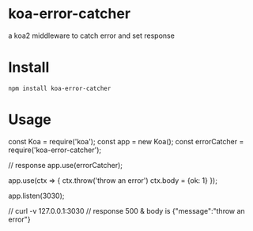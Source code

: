 # koa-error-catcher
a koa2 middleware to catch error and set response

# Install
```
npm install koa-error-catcher
```

# Usage
const Koa = require('koa');
const app = new Koa();
const errorCatcher = require('koa-error-catcher');

// response
app.use(errorCatcher);

app.use(ctx => {
    ctx.throw('throw an error')
    ctx.body = {ok: 1}
});

app.listen(3030);

//  curl -v 127.0.0.1:3030
//  response 500 & body is {"message":"throw an error"}
